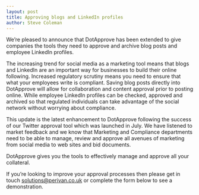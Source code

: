 ```yaml
---
layout: post
title: Approving blogs and LinkedIn profiles
author: Steve Coleman
---
```

We’re pleased to announce that DotApprove has been extended to give companies
the tools they need to approve and archive blog posts and employee LinkedIn
profiles.

The increasing trend for social media as a marketing tool means that blogs and
LinkedIn are an important way for businesses to build their online following.
Increased regulatory scrutiny means you need to ensure that what your employees
write is compliant. Saving blog posts directly into DotApprove will allow for
collaboration and content approval prior to posting online. While employee
LinkedIn profiles can be checked, approved and archived so that regulated
individuals can take advantage of the social network without worrying about
compliance.
<!--more-->
This update is the latest enhancement to DotApprove following the success of
our Twitter approval tool which was launched in July. We have listened to
market feedback and we know that Marketing and Compliance departments need to
be able to manage, review and approve all avenues of marketing from social
media to web sites and bid documents.

DotApprove gives you the tools to effectively manage and approve all your
collateral.

If you’re looking to improve your approval processes then please get in touch
[solutions@perivan.co.uk](mailto:solutions@perivan.co.uk) or complete the form
below to see a demonstration.
